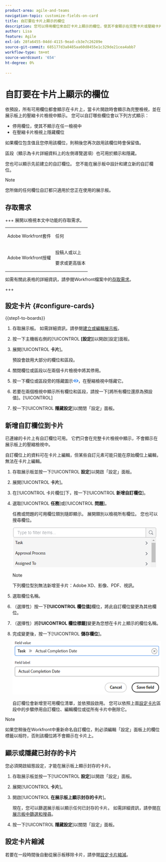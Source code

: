 ```yaml
---
product-area: agile-and-teams
navigation-topic: customize-fields-on-card
title: 自訂要在卡片上顯示的欄位
description: 您可以停用欄位來自訂卡片上顯示的欄位，使其不會顯示在完整卡片或壓縮卡片檢視中，或隱藏壓縮卡片檢視中的欄位。
author: Lisa
feature: Agile
exl-id: 28fa6455-04dd-4115-9ead-cb3e7c26289e
source-git-commit: 685177d3a8485aa60d8455e1c329de21cea4abb7
workflow-type: tm+mt
source-wordcount: '654'
ht-degree: 0%

---
```


# 自訂要在卡片上顯示的欄位

依預設，所有可用欄位都會顯示在卡片上，當卡片開啟時會顯示為完整檢視，並在展示板上的壓縮卡片檢視中顯示。 您可以自訂哪些欄位會以下列方式顯示：

* 停用欄位，使其不顯示在任一檢視中
* 在壓縮卡片檢視上隱藏欄位

如果欄位包含值且您停用該欄位，則稍後您再次啟用該欄位時會保留值。

區段（顯示為卡片詳細資料上的左側導覽選項）也可用於顯示和隱藏。

您也可以顯示先前建立的自訂欄位。 您不能在展示板中設計和建立新的自訂欄位。

>[!NOTE]
>
>您所做的任何欄位自訂都只適用於您正在使用的展示板。

## 存取需求

+++ 展開以檢視本文中功能的存取需求。

<table style="table-layout:auto"> 
 <col> 
 <col> 
 <tbody> 
  <tr> 
   <td role="rowheader">Adobe Workfront套件</td> 
   <td> <p>任何</p> </td> 
  </tr> 
  <tr> 
   <td role="rowheader">Adobe Workfront授權</td> 
   <td> 
   <p>投稿人或以上</p> 
   <p>要求或更高版本</p>
   </td> 
  </tr> 
 </tbody> 
</table>

如需有關此表格的詳細資訊，請參閱Workfront檔案中的[存取需求](/help/quicksilver/administration-and-setup/add-users/access-levels-and-object-permissions/access-level-requirements-in-documentation.md)。

+++

## 設定卡片 {#configure-cards}

{{step1-to-boards}}

1. 存取展示板。 如需詳細資訊，請參閱[建立或編輯展示板](../../agile/get-started-with-boards/create-edit-board.md)。
1. 按一下主機板右側的&#x200B;[!UICONTROL **[設定]**]&#x200B;以開啟[設定]面板。
1. 展開&#x200B;[!UICONTROL **卡片**]。

   預設會啟用大部分的欄位和區段。

1. 關閉欄位或區段以在兩個卡片檢視中將其停用。
1. 按一下欄位或區段旁的隱藏圖示![隱藏圖示](assets/eye-hide-icon.png)，在壓縮檢視中隱藏它。
1. 若要在兩個檢視中顯示所有欄位和區段，請按一下[將所有欄位還原為預設值]。[!UICONTROL **&#x200B;**]
1. 按一下&#x200B;[!UICONTROL **隱藏設定**]&#x200B;以關閉「設定」面板。

## 新增自訂欄位到卡片

已連線的卡片上有自訂欄位可用。 它們只會在完整卡片檢視中顯示，不會顯示在展示板上的壓縮檢視中。

自訂欄位上的資料可在卡片上編輯，但某些自訂元素可能只能在原始欄位上編輯，無法在卡片上編輯。

1. 存取展示板並按一下&#x200B;[!UICONTROL **設定**]&#x200B;以開啟「設定」面板。
1. 展開&#x200B;[!UICONTROL **卡片**]。
1. 在[!UICONTROL 卡片欄位]下，按一下&#x200B;[!UICONTROL **新增自訂欄位**]。
1. 選取&#x200B;[!UICONTROL **任務**]&#x200B;或&#x200B;[!UICONTROL **問題**]。

   任務或問題的可用欄位類別隨即顯示。 展開類別以檢視所有欄位。 您也可以搜尋欄位。

   ![搜尋自訂欄位](assets/boards-search-for-custom-field.png)

   >[!NOTE]
   >
   >下列欄位型別無法新增至卡片：Adobe XD、影像、PDF、視訊。

1. 選取欄位名稱。
1. （選擇性）按一下&#x200B;**[!UICONTROL 欄位值]**&#x200B;欄位，將此自訂欄位變更為其他欄位。
1. （選擇性）將&#x200B;**[!UICONTROL 欄位標籤]**&#x200B;變更為您想在卡片上顯示的欄位名稱。
1. 完成變更後，按一下&#x200B;[!UICONTROL **儲存欄位**]。

   ![自訂欄位值和標籤](assets/save-custom-field-value-label.png)

   自訂欄位會新增至可用欄位清單，並依預設啟用。 您可以依照上面[設定卡片](customize-fields-on-card.md#configure-cards)區段中的步驟停用自訂欄位、編輯欄位或從所有卡片中刪除它。

>[!NOTE]
>
>如果您稍後在Workfront中重新命名自訂欄位，則必須編輯「設定」面板上的欄位標籤以相符，否則該欄位將不會顯示在卡片上。

## 顯示或隱藏已封存的卡片

您必須開啟組態設定，才能在展示板上顯示封存的卡片。

1. 存取展示板並按一下&#x200B;[!UICONTROL **設定**]&#x200B;以開啟「設定」面板。
1. 展開&#x200B;[!UICONTROL **卡片**]。
1. 開啟&#x200B;[!UICONTROL **在展示板上顯示封存的卡片**]。

   現在，您可以篩選展示板以顯示任何已封存的卡片。 如需詳細資訊，請參閱[在展示板中篩選和搜尋](/help/quicksilver/agile/get-started-with-boards/filter-search-in-board.md)。

1. 按一下&#x200B;[!UICONTROL **隱藏設定**]&#x200B;以關閉「設定」面板。

## 設定卡片縮減

若要在一段時間後自動從展示板移除卡片，請參閱[設定卡片縮減](/help/quicksilver/agile/use-boards-agile-planning-tools/configure-card-falloff.md)。
